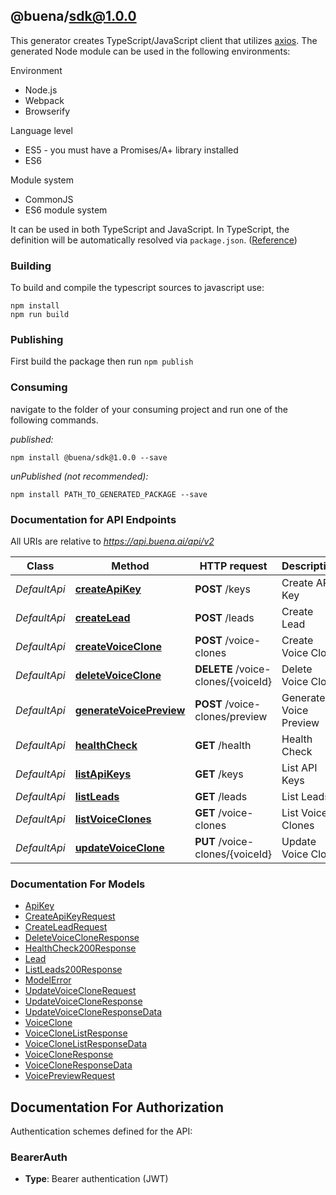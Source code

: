 ## @buena/sdk@1.0.0

This generator creates TypeScript/JavaScript client that utilizes [axios](https://github.com/axios/axios). The generated Node module can be used in the following environments:

Environment
* Node.js
* Webpack
* Browserify

Language level
* ES5 - you must have a Promises/A+ library installed
* ES6

Module system
* CommonJS
* ES6 module system

It can be used in both TypeScript and JavaScript. In TypeScript, the definition will be automatically resolved via `package.json`. ([Reference](https://www.typescriptlang.org/docs/handbook/declaration-files/consumption.html))

### Building

To build and compile the typescript sources to javascript use:
```
npm install
npm run build
```

### Publishing

First build the package then run `npm publish`

### Consuming

navigate to the folder of your consuming project and run one of the following commands.

_published:_

```
npm install @buena/sdk@1.0.0 --save
```

_unPublished (not recommended):_

```
npm install PATH_TO_GENERATED_PACKAGE --save
```

### Documentation for API Endpoints

All URIs are relative to *https://api.buena.ai/api/v2*

Class | Method | HTTP request | Description
------------ | ------------- | ------------- | -------------
*DefaultApi* | [**createApiKey**](docs/DefaultApi.md#createapikey) | **POST** /keys | Create API Key
*DefaultApi* | [**createLead**](docs/DefaultApi.md#createlead) | **POST** /leads | Create Lead
*DefaultApi* | [**createVoiceClone**](docs/DefaultApi.md#createvoiceclone) | **POST** /voice-clones | Create Voice Clone
*DefaultApi* | [**deleteVoiceClone**](docs/DefaultApi.md#deletevoiceclone) | **DELETE** /voice-clones/{voiceId} | Delete Voice Clone
*DefaultApi* | [**generateVoicePreview**](docs/DefaultApi.md#generatevoicepreview) | **POST** /voice-clones/preview | Generate Voice Preview
*DefaultApi* | [**healthCheck**](docs/DefaultApi.md#healthcheck) | **GET** /health | Health Check
*DefaultApi* | [**listApiKeys**](docs/DefaultApi.md#listapikeys) | **GET** /keys | List API Keys
*DefaultApi* | [**listLeads**](docs/DefaultApi.md#listleads) | **GET** /leads | List Leads
*DefaultApi* | [**listVoiceClones**](docs/DefaultApi.md#listvoiceclones) | **GET** /voice-clones | List Voice Clones
*DefaultApi* | [**updateVoiceClone**](docs/DefaultApi.md#updatevoiceclone) | **PUT** /voice-clones/{voiceId} | Update Voice Clone


### Documentation For Models

 - [ApiKey](docs/ApiKey.md)
 - [CreateApiKeyRequest](docs/CreateApiKeyRequest.md)
 - [CreateLeadRequest](docs/CreateLeadRequest.md)
 - [DeleteVoiceCloneResponse](docs/DeleteVoiceCloneResponse.md)
 - [HealthCheck200Response](docs/HealthCheck200Response.md)
 - [Lead](docs/Lead.md)
 - [ListLeads200Response](docs/ListLeads200Response.md)
 - [ModelError](docs/ModelError.md)
 - [UpdateVoiceCloneRequest](docs/UpdateVoiceCloneRequest.md)
 - [UpdateVoiceCloneResponse](docs/UpdateVoiceCloneResponse.md)
 - [UpdateVoiceCloneResponseData](docs/UpdateVoiceCloneResponseData.md)
 - [VoiceClone](docs/VoiceClone.md)
 - [VoiceCloneListResponse](docs/VoiceCloneListResponse.md)
 - [VoiceCloneListResponseData](docs/VoiceCloneListResponseData.md)
 - [VoiceCloneResponse](docs/VoiceCloneResponse.md)
 - [VoiceCloneResponseData](docs/VoiceCloneResponseData.md)
 - [VoicePreviewRequest](docs/VoicePreviewRequest.md)


<a id="documentation-for-authorization"></a>
## Documentation For Authorization


Authentication schemes defined for the API:
<a id="BearerAuth"></a>
### BearerAuth

- **Type**: Bearer authentication (JWT)


